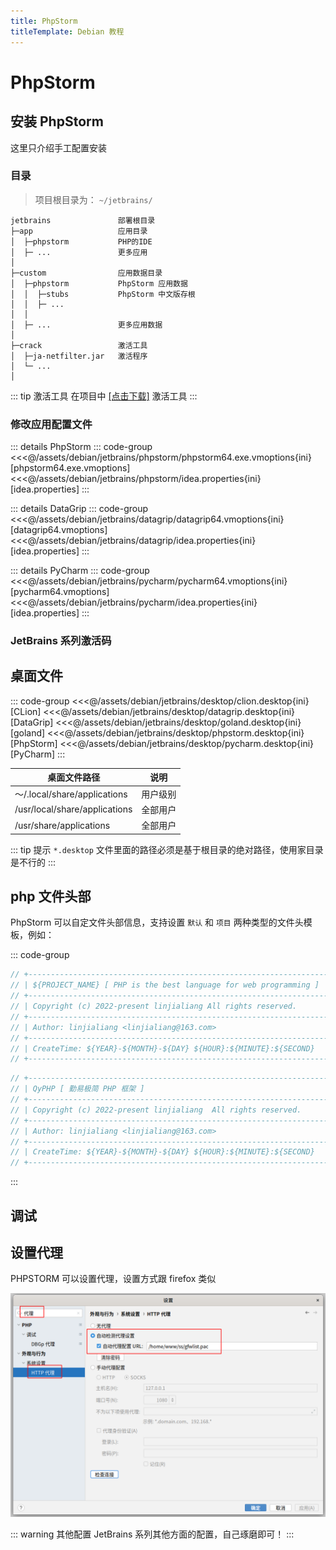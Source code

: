 ```yaml
---
title: PhpStorm
titleTemplate: Debian 教程
---
```


# PhpStorm

## 安装 PhpStorm

这里只介绍手工配置安装

### 目录

> 项目根目录为： `~/jetbrains/`

```
jetbrains               部署根目录
├─app                   应用目录
│  ├─phpstorm           PHP的IDE
│  ├─ ...               更多应用
│
├─custom                应用数据目录
│  ├─phpstorm           PhpStorm 应用数据
│  │  ├─stubs           PhpStorm 中文版存根
│  │  ├─ ...
│  │
│  ├─ ...               更多应用数据
│
├─crack                 激活工具
│  ├─ja-netfilter.jar   激活程序
│  └─ ...
│
```

::: tip 激活工具
在项目中 [[点击下载]](/assets/debian/jetbrains/tools.tar.xz) 激活工具
:::

### 修改应用配置文件

::: details PhpStorm
::: code-group
<<<@/assets/debian/jetbrains/phpstorm/phpstorm64.exe.vmoptions{ini} [phpstorm64.exe.vmoptions]
<<<@/assets/debian/jetbrains/phpstorm/idea.properties{ini} [idea.properties]
:::

::: details DataGrip
::: code-group
<<<@/assets/debian/jetbrains/datagrip/datagrip64.vmoptions{ini} [datagrip64.vmoptions]
<<<@/assets/debian/jetbrains/datagrip/idea.properties{ini} [idea.properties]
:::

::: details PyCharm
::: code-group
<<<@/assets/debian/jetbrains/pycharm/pycharm64.vmoptions{ini} [pycharm64.vmoptions]
<<<@/assets/debian/jetbrains/pycharm/idea.properties{ini} [idea.properties]
:::

### JetBrains 系列激活码

<!--@include: @/assets/debian/jetbrains/code.md-->

## 桌面文件

::: code-group
<<<@/assets/debian/jetbrains/desktop/clion.desktop{ini} [CLion]
<<<@/assets/debian/jetbrains/desktop/datagrip.desktop{ini} [DataGrip]
<<<@/assets/debian/jetbrains/desktop/goland.desktop{ini} [goland]
<<<@/assets/debian/jetbrains/desktop/phpstorm.desktop{ini} [PhpStorm]
<<<@/assets/debian/jetbrains/desktop/pycharm.desktop{ini} [PyCharm]
:::

| 桌面文件路径                  | 说明     |
| ----------------------------- | -------- |
| ～/.local/share/applications  | 用户级别 |
| /usr/local/share/applications | 全部用户 |
| /usr/share/applications       | 全部用户 |

::: tip 提示
`*.desktop` 文件里面的路径必须是基于根目录的绝对路径，使用家目录是不行的
:::

## php 文件头部

PhpStorm 可以自定文件头部信息，支持设置 `默认` 和 `项目` 两种类型的文件头模板，例如：

::: code-group

```php [默认头模板]
// +----------------------------------------------------------------------
// | ${PROJECT_NAME} [ PHP is the best language for web programming ]
// +----------------------------------------------------------------------
// | Copyright (c) 2022-present linjialiang All rights reserved.
// +----------------------------------------------------------------------
// | Author: linjialiang <linjialiang@163.com>
// +----------------------------------------------------------------------
// | CreateTime: ${YEAR}-${MONTH}-${DAY} ${HOUR}:${MINUTE}:${SECOND}
// +----------------------------------------------------------------------
```

```php [项目头模板]
// +----------------------------------------------------------------------
// | QyPHP [ 勤易极简 PHP 框架 ]
// +----------------------------------------------------------------------
// | Copyright (c) 2022-present linjialiang  All rights reserved.
// +----------------------------------------------------------------------
// | Author: linjialiang <linjialiang@163.com>
// +----------------------------------------------------------------------
// | CreateTime: ${YEAR}-${MONTH}-${DAY} ${HOUR}:${MINUTE}:${SECOND}
// +----------------------------------------------------------------------
```

:::

## 调试

<!--@include: @/assets/debian/jetbrains/phpstorm/debug.md-->

## 设置代理

PHPSTORM 可以设置代理，设置方式跟 firefox 类似

![设置行断点](/assets/debian/jetbrains/img/05.png)

::: warning 其他配置
JetBrains 系列其他方面的配置，自己琢磨即可！
:::
